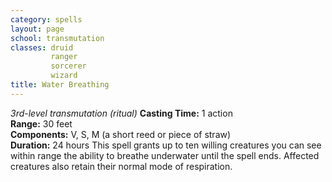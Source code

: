 ```yaml
---
category: spells
layout: page
school: transmutation
classes: druid
         ranger
         sorcerer
         wizard
title: Water Breathing 
---
```

_3rd-level transmutation (ritual)_ 
**Casting Time:** 1 action    
**Range:** 30 feet    
**Components:** V, S, M (a short reed or piece of straw)    
**Duration:** 24 hours 
This spell grants up to ten willing creatures you can see within range the ability to breathe underwater until the spell ends. Affected creatures also retain their normal mode of respiration. 